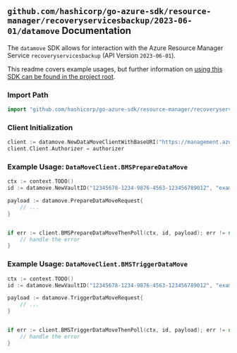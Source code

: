 
## `github.com/hashicorp/go-azure-sdk/resource-manager/recoveryservicesbackup/2023-06-01/datamove` Documentation

The `datamove` SDK allows for interaction with the Azure Resource Manager Service `recoveryservicesbackup` (API Version `2023-06-01`).

This readme covers example usages, but further information on [using this SDK can be found in the project root](https://github.com/hashicorp/go-azure-sdk/tree/main/docs).

### Import Path

```go
import "github.com/hashicorp/go-azure-sdk/resource-manager/recoveryservicesbackup/2023-06-01/datamove"
```


### Client Initialization

```go
client := datamove.NewDataMoveClientWithBaseURI("https://management.azure.com")
client.Client.Authorizer = authorizer
```


### Example Usage: `DataMoveClient.BMSPrepareDataMove`

```go
ctx := context.TODO()
id := datamove.NewVaultID("12345678-1234-9876-4563-123456789012", "example-resource-group", "vaultValue")

payload := datamove.PrepareDataMoveRequest{
	// ...
}


if err := client.BMSPrepareDataMoveThenPoll(ctx, id, payload); err != nil {
	// handle the error
}
```


### Example Usage: `DataMoveClient.BMSTriggerDataMove`

```go
ctx := context.TODO()
id := datamove.NewVaultID("12345678-1234-9876-4563-123456789012", "example-resource-group", "vaultValue")

payload := datamove.TriggerDataMoveRequest{
	// ...
}


if err := client.BMSTriggerDataMoveThenPoll(ctx, id, payload); err != nil {
	// handle the error
}
```
